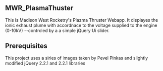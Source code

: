 ## MWR_PlasmaThuster
This is Madison West Rocketry's Plazma Thruster Webapp. It displayes the ionic exhaust plume with accordnace
to the voltage supplied to the engine (0-10kV) --controled by a a simple jQuery Ui slider. 

## Prerequisites
This project uses a siries of images taken by Pevel Pinkas and slightly modified jQuery 2.2.1 and 2.2.1 libraries 

